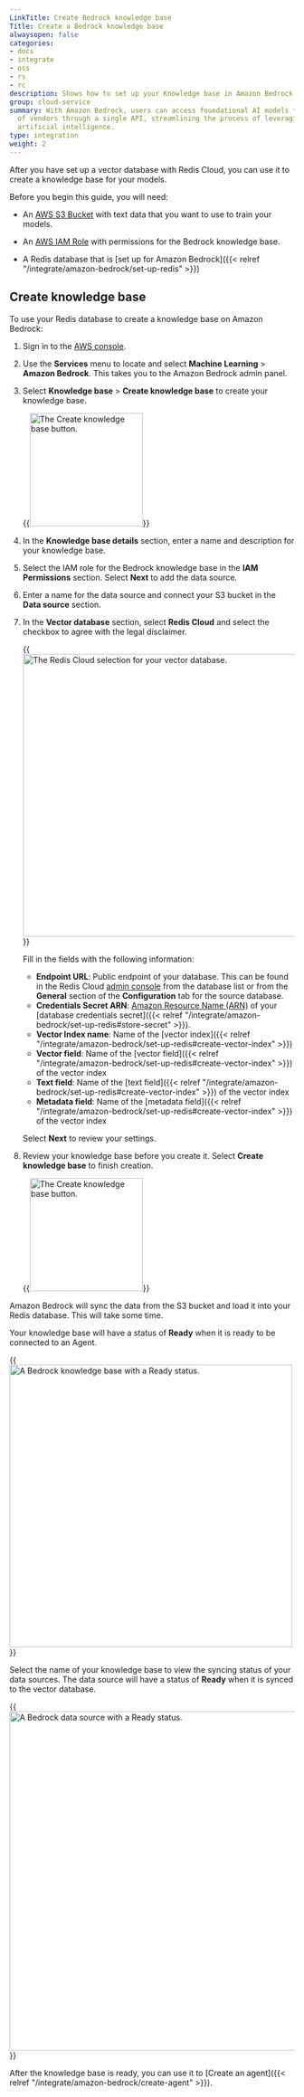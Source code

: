 ```yaml
---
LinkTitle: Create Bedrock knowledge base
Title: Create a Bedrock knowledge base
alwaysopen: false
categories:
- docs
- integrate
- oss
- rs
- rc
description: Shows how to set up your Knowledge base in Amazon Bedrock.
group: cloud-service
summary: With Amazon Bedrock, users can access foundational AI models from a variety
  of vendors through a single API, streamlining the process of leveraging generative
  artificial intelligence.
type: integration
weight: 2
---
```


After you have set up a vector database with Redis Cloud, you can use it to create a knowledge base for your models.

Before you begin this guide, you will need:

- An [AWS S3 Bucket](https://docs.aws.amazon.com/AmazonS3/latest/userguide/creating-buckets-s3.html) with text data that you want to use to train your models.

- An [AWS IAM Role](https://docs.aws.amazon.com/IAM/latest/UserGuide/id_roles_create_for-service.html) with permissions for the Bedrock knowledge base.

- A Redis database that is [set up for Amazon Bedrock]({{< relref "/integrate/amazon-bedrock/set-up-redis" >}})

## Create knowledge base 

To use your Redis database to create a knowledge base on Amazon Bedrock:

1. Sign in to the [AWS console](https://console.aws.amazon.com/). 

1. Use the **Services** menu to locate and select **Machine Learning** > **Amazon Bedrock**.  This takes you to the Amazon Bedrock admin panel.

1. Select **Knowledge base** > **Create knowledge base** to create your knowledge base.

    {{<image filename="images/rc/bedrock-aws-button-create-knowledge-base.png" width="200px" alt="The Create knowledge base button." >}}

1. In the **Knowledge base details** section, enter a name and description for your knowledge base. 

1. Select the IAM role for the Bedrock knowledge base in the **IAM Permissions** section. Select **Next** to add the data source.

1. Enter a name for the data source and connect your S3 bucket in the **Data source** section.

1. In the **Vector database** section, select **Redis Cloud** and select the checkbox to agree with the legal disclaimer.

    {{<image filename="images/rc/bedrock-aws-select-redis-vector-db.png" width="500px" alt="The Redis Cloud selection for your vector database." >}}

    Fill in the fields with the following information:

    - **Endpoint URL**: Public endpoint of your database. This can be found in the Redis Cloud [admin console](https://app.redislabs.com/) from the database list or from the **General** section of the **Configuration** tab for the source database.
    - **Credentials Secret ARN**: [Amazon Resource Name (ARN)](https://docs.aws.amazon.com/secretsmanager/latest/userguide/reference_iam-permissions.html#iam-resources) of your [database credentials secret]({{< relref "/integrate/amazon-bedrock/set-up-redis#store-secret" >}}).
    - **Vector Index name**: Name of the [vector index]({{< relref "/integrate/amazon-bedrock/set-up-redis#create-vector-index" >}}) 
    - **Vector field**: Name of the [vector field]({{< relref "/integrate/amazon-bedrock/set-up-redis#create-vector-index" >}}) of the vector index
    - **Text field**: Name of the [text field]({{< relref "/integrate/amazon-bedrock/set-up-redis#create-vector-index" >}}) of the vector index
    - **Metadata field**: Name of the [metadata field]({{< relref "/integrate/amazon-bedrock/set-up-redis#create-vector-index" >}}) of the vector index

    Select **Next** to review your settings.

1. Review your knowledge base before you create it. Select **Create knowledge base** to finish creation.

    {{<image filename="images/rc/bedrock-aws-button-create-knowledge-base.png" width="200px" alt="The Create knowledge base button." >}}

Amazon Bedrock will sync the data from the S3 bucket and load it into your Redis database. This will take some time.

Your knowledge base will have a status of **Ready** when it is ready to be connected to an Agent.

{{<image filename="images/rc/bedrock-aws-status-knowledge-base-ready.png" width="500px" alt="A Bedrock knowledge base with a Ready status." >}}

Select the name of your knowledge base to view the syncing status of your data sources. The data source will have a status of **Ready** when it is synced to the vector database.

{{<image filename="images/rc/bedrock-aws-status-data-source-ready.png" width="600px" alt="A Bedrock data source with a Ready status." >}}

After the knowledge base is ready, you can use it to [Create an agent]({{< relref "/integrate/amazon-bedrock/create-agent" >}}).

